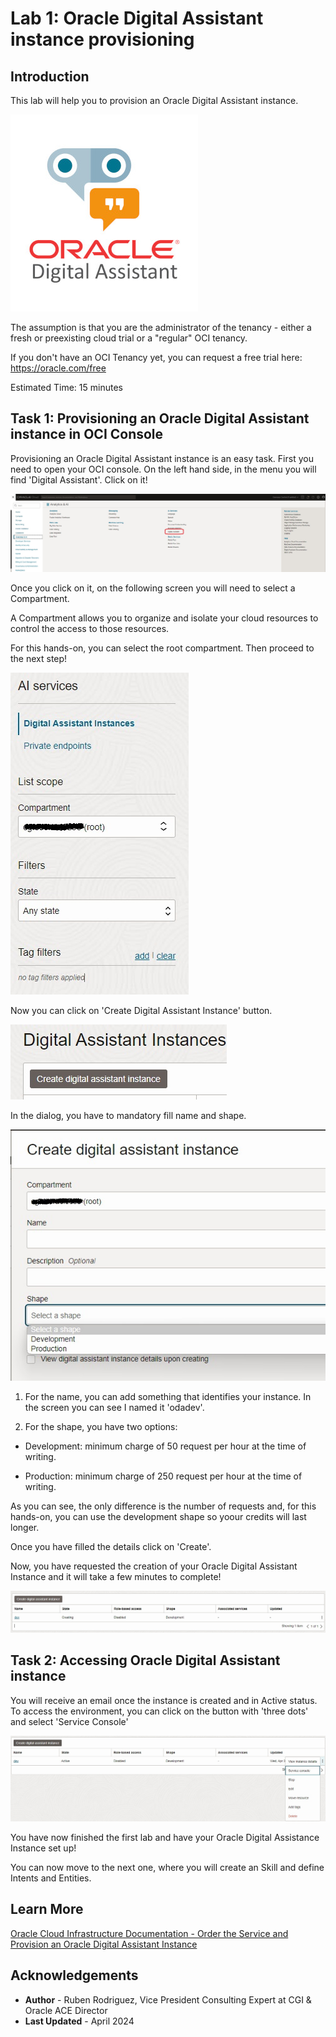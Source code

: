 # Lab 1: Oracle Digital Assistant instance provisioning

## Introduction

This lab will help you to provision an Oracle Digital Assistant instance.

![Oracle Digital Assistant Logo](images/oda-sticker.jpg)

The assumption is that you are the administrator of the tenancy - either a fresh or preexisting cloud trial or a "regular" OCI tenancy.

If you don't have an OCI Tenancy yet, you can request a free trial here: https://oracle.com/free

Estimated Time: 15 minutes

## Task 1: Provisioning an Oracle Digital Assistant instance in OCI Console

Provisioning an Oracle Digital Assistant instance is an easy task. First you need to open your OCI console.
On the left hand side, in the menu you will find 'Digital Assistant'. Click on it!

![OCI console - Dashbaord](images/oci-console.jpg)


Once you click on it, on the following screen you will need to select a Compartment.

A Compartment allows you to organize and isolate your cloud resources to control the access to those resources.

For this hands-on, you can select the root compartment. Then proceed to the next step!

![OCI console - Digital Assistant - Select Compartment](images/select-compartment.jpg)

Now you can click on 'Create Digital Assistant Instance' button.

![OCI console - Create Digital Assistant Instance button](images/create-instance-button.jpg)

In the dialog, you have to mandatory fill name and shape.

![OCI console - Create Digital Assistant Instance dialog](images/create-instance-dialog.jpg)

1. For the name, you can add something that identifies your instance. In the screen you can see I named it 'odadev'.

2. For the shape, you have two options:

  * Development: minimum charge of 50 request per hour at the time of writing.

  * Production: minimum charge of 250 request per hour at the time of writing.

As you can see, the only difference is the number of requests and, for this hands-on, you can use the development shape so yoour credits will last longer.

Once you have filled the details click on 'Create'.

Now, you have requested the creation of your Oracle Digital Assistant Instance and it will take a few minutes to complete!

![OCI console - Instance in Creating status](images/creating-instance-status.jpg)

## Task 2: Accessing Oracle Digital Assistant instance

You will receive an email once the instance is created and in Active status. To access the environment, you can click on the button with 'three dots' and select 'Service Console'

![OCI console - Instance in Creating status](images/access-service-console.jpg)

You have now finished the first lab and have your Oracle Digital Assistance Instance set up!

You can now move to the next one, where you will create an Skill and define Intents and Entities.

## Learn More

[Oracle Cloud Infrastructure Documentation - Order the Service and Provision an Oracle Digital Assistant Instance](https://docs.cloud.oracle.com/en-us/iaas/digital-assistant/doc/order-service-and-provision-instance.html#GUID-EB06833C-7B1C-46F6-B63C-1F23375CEB7E)

## Acknowledgements
* **Author** - Ruben Rodriguez, Vice President Consulting Expert at CGI & Oracle ACE Director
* **Last Updated** - April 2024